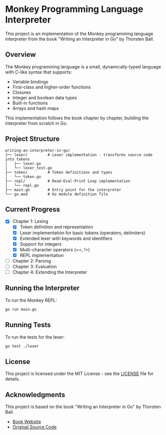 # Monkey Programming Language Interpreter

This project is an implementation of the Monkey programming language interpreter from the book "Writing an Interpreter in Go" by Thorsten Ball.

## Overview

The Monkey programming language is a small, dynamically-typed language with C-like syntax that supports:

- Variable bindings
- First-class and higher-order functions
- Closures
- Integer and boolean data types
- Built-in functions
- Arrays and hash maps

This implementation follows the book chapter by chapter, building the interpreter from scratch in Go.

## Project Structure

```
writing-an-interpreter-in-go/
├── lexer/         # Lexer implementation - transforms source code into tokens
│   ├── lexer.go
│   └── lexer_test.go
├── token/         # Token definitions and types
│   └── token.go
├── repl/          # Read-Eval-Print Loop implementation
│   └── repl.go
├── main.go        # Entry point for the interpreter
└── go.mod         # Go module definition file
```

## Current Progress

- [x] Chapter 1: Lexing
  - [x] Token definition and representation
  - [x] Lexer implementation for basic tokens (operators, delimiters)
  - [x] Extended lexer with keywords and identifiers
  - [x] Support for integers
  - [x] Multi-character operators (==, !=)
  - [x] REPL implementation
- [ ] Chapter 2: Parsing
- [ ] Chapter 3: Evaluation
- [ ] Chapter 4: Extending the Interpreter

## Running the Interpreter

To run the Monkey REPL:

```bash
go run main.go
```

## Running Tests

To run the tests for the lexer:

```bash
go test ./lexer
```

## License

This project is licensed under the MIT License - see the [LICENSE](LICENSE) file for details.

## Acknowledgments

This project is based on the book "Writing an Interpreter in Go" by Thorsten Ball.

- [Book Website](https://interpreterbook.com/)
- [Original Source Code](https://github.com/thorstenball/monkey)
